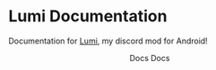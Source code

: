 # **Lumi Documentation**

Documentation for [Lumi](https://github.com/C0C0B01/Lumi), my discord mod for Android!

  <body>
    <header class="header">
      <aside class="left-menu">
        <div class="menu-icon-container">
          <a href"/lumi-docs/index.html">Docs</a>
            <i class="fa-solid fa-gamepad"></i>
          </a>
          <span>Docs</span>
        </div>
